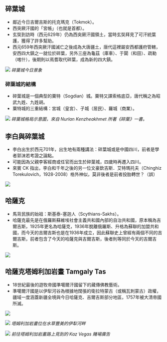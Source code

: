 ---
---
## 碎葉城

* 鄰近今日吉爾吉斯的托克瑪克（Tokmok）。
* 西突厥汗國的「宮帳」（也就是首都）。
* 玄奘到訪時（西元629年）仍為西突厥汗國領土，當時玄奘拜見了可汗統葉護，獲得了許多幫助。
* 西元659年西突厥汗國滅亡之後成為大唐疆土，唐代這裡屬安西都護府管轄，安西四大鎮之一就位於碎葉，另外三座為龜茲（庫車）、于闐（和田）、疏勒（喀什），後期則以焉耆取代碎葉，成為新的四大鎮。

![](https://i.imgur.com/0D3EZ00.jpg)
*碎葉城今日景象*

### 碎葉城的結構

* 碎葉城是一個典型的粟特（Sogdian）城。粟特又譯索格底亞，唐代稱之為昭武九姓、九姓胡。
* 粟特城的三重結構：宮城（皇宮）、子城（居民）、羅城（商業）。

![](https://i.imgur.com/EHEZdDR.jpg)
*碎葉城格局示意圖，來自 Nurlan Kenzheakhmet 所著《碎葉》一書。*

## 李白與碎葉城

* 李白出生於西元701年，出生地有兩種講法：碎葉城或是中國四川，前者是學者郭沫若考證之論點。
* 可能因為父親李客經商或任官而出生於碎葉城，四歲時再遷入四川。
* 來賓 CK 指出，李白和千年之後的另一位文豪欽吉斯．艾特瑪托夫（Chinghiz Torekulovich，1928-2008）格外神似，莫非後者是前者投胎轉世？（誤）

![](https://i.imgur.com/qa97Zny.jpg)

## 哈薩克

* 馬背民族的始祖：斯基泰-塞迦人（Scythians-Sakhs）。
* 哈薩克最先是在俄羅斯蘇維埃社會主義共和國內部的自治共和國，原本稱為吉爾吉斯，1925年更名為哈薩克，1936年脫離俄羅斯、升格為蘇聯的加盟共和國，而今天的吉爾吉斯也是在1936年成立，因此蘇聯史上曾經有兩個不同的吉爾吉斯，前者包含了今天的哈薩克與吉爾吉斯，後者則等同於今天的吉爾吉斯。

![](https://i.imgur.com/w1TG4pc.jpg)

## 哈薩克塔姆利加岩畫 Tamgaly Tas

* 18世紀最後的遊牧帝國準噶爾汗國留下的藏傳佛教藝術。
* 準噶爾汗國是以伊犁河谷為根據地闊張的衛拉特蒙古（或稱瓦刺蒙古）政權，疆域一度涵蓋新疆全境與今日哈薩克、吉爾吉斯部分地區，1757年被大清帝國所滅。

![](https://i.imgur.com/l3NNewR.jpg)

![](https://i.imgur.com/3bcAS5j.jpg)
*塔姆利加岩畫位在水草豐美的伊犁河畔*

![](https://i.imgur.com/97MOKGF.jpg)
*前往塔姆利加岩畫路上見到的 Kaz Vegas 賭場廣告*
